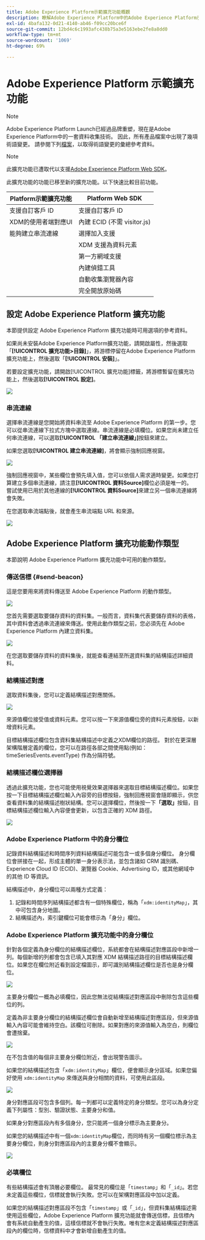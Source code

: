 ```yaml
---
title: Adobe Experience Platform示範擴充功能概觀
description: 瞭解Adobe Experience Platform中的Adobe Experience Platform示範擴充功能。
exl-id: 4bafa132-0d21-4140-ab46-f09cc20bce6f
source-git-commit: 12bd4c6c1993afc438b75a3e5163ebe2fe8a8dd0
workflow-type: tm+mt
source-wordcount: '1069'
ht-degree: 69%

---
```


# Adobe Experience Platform 示範擴充功能

>[!NOTE]
>
>Adobe Experience Platform Launch已經過品牌重塑，現在是Adobe Experience Platform中的一套資料收集技術。 因此，所有產品檔案中出現了幾項術語變更。 請參閱下列[檔案](../../../term-updates.md)，以取得術語變更的彙總參考資料。

>[!NOTE]
>
>此擴充功能已遭取代以支援[Adobe Experience Platform Web SDK](../web-sdk/overview.md)。

此擴充功能的功能已移至新的擴充功能。以下快速比較目前功能。

| Platform示範擴充功能 | Platform Web SDK |
| ------------------ | ----------- |
| 支援自訂客戶 ID | 支援自訂客戶 ID |
| XDM的使用者端對應UI | 內建 ECID (不需 visitor.js) |
| 能夠建立串流連線 | 選擇加入支援 |
| | XDM 支援為資料元素 |
| | 第一方網域支援 |
| | 內建偵錯工具 |
| | 自動收集瀏覽器內容 |
| | 完全開放原始碼 |


## 設定 Adobe Experience Platform 擴充功能

本節提供設定 Adobe Experience Platform 擴充功能時可用選項的參考資料。

如果尚未安裝Adobe Experience Platform擴充功能，請開啟屬性，然後選取「**[!UICONTROL 擴充功能>目錄]**」，將游標停留在Adobe Experience Platform擴充功能上，然後選取「**[!UICONTROL 安裝]**」。

若要設定擴充功能，請開啟[!UICONTROL 擴充功能]標籤，將游標暫留在擴充功能上，然後選取&#x200B;**[!UICONTROL 設定]**。

![](../../../images/adobe-experience-platform-extension-configuration.png)

### 串流連線

選擇串流連線是您開始將資料串流至 Adobe Experience Platform 的第一步。您可以從串流連線下拉式方塊中選取連線。串流連線是必填欄位。如果您尚未建立任何串流連線，可以選取&#x200B;**[!UICONTROL 「建立串流連線」]**&#x200B;按鈕來建立。

如果您選取&#x200B;**[!UICONTROL 建立串流連線]**，將會顯示強制回應視窗。

![](../../../images/adobe-experienc-platform-create-streaming-connection.png)

強制回應視窗中，某些欄位會預先填入值，您可以依個人需求適時變更。如果您打算建立多個串流連線，請注意&#x200B;**[!UICONTROL 資料Source]**&#x200B;欄位必須是唯一的。 嘗試使用已用於其他連線的&#x200B;**[!UICONTROL 資料Source]**&#x200B;來建立另一個串流連線將會失敗。

在您選取串流端點後，就會產生串流端點 URL 和來源。

![](../../../images/adobe-experience-platform-streaming-endpoint-selected.png)

## Adobe Experience Platform 擴充功能動作類型

本節說明 Adobe Experience Platform 擴充功能中可用的動作類型。

### 傳送信標 {#send-beacon}

這是您要用來將資料傳送至 Adobe Experience Platform 的動作類型。

![](../../../images/adobe-experience-platform-send-beacon-dataset.png)

您首先需要選取要儲存資料的資料集。一般而言，資料集代表要儲存資料的表格，其中資料會透過串流連線來傳送。使用此動作類型之前，您必須先在 Adobe Experience Platform 內建立資料集。

![](../../../images/adobe-experience-platform-send-beacon-dataset-selected1.png)

在您選取要儲存資料的資料集後，就能查看連結至所選資料集的結構描述詳細資料。

### 結構描述對應

選取資料集後，您可以定義結構描述對應關係。

![](../../../images/adobe-experience-platform-send-beacon-schema-mapping.png)

來源值欄位接受值或資料元素。您可以按一下來源值欄位旁的資料元素按鈕，以新增資料元素。

目標結構描述欄位包含資料集結構描述中定義之XDM欄位的路徑。 對於在更深層架構階層定義的欄位，您可以在路徑各部之間使用點(例如： timeSeriesEvents.eventType) 作為分隔符號。

### 結構描述欄位選擇器

透過此擴充功能，您也可能使用視覺效果選擇器來選取目標結構描述欄位。如果您按一下目標結構描述欄位輸入內容旁的目標按鈕，強制回應視窗會隨即顯示，供您查看資料集的結構描述樹狀結構。您可以選擇欄位，然後按一下&#x200B;**「選取」**&#x200B;按鈕，目標結構描述欄位輸入內容便會更新，以包含正確的 XDM 路徑。

![](../../../images/adobe-experience-platform-send-beacon-schema-field-selector.png)

### Adobe Experience Platform 中的身分欄位

記錄資料結構描述和時間序列資料結構描述可能包含一或多個身分欄位。 身分欄位會拼接在一起，形成主體的單一身分表示法，並包含諸如 CRM 識別碼、Experience Cloud ID (ECID)、瀏覽器 Cookie、Advertising ID，或其他網域中的其他 ID 等資訊。

結構描述中，身分欄位可以兩種方式定義：

1. 記錄和時間序列結構描述都含有一個特殊欄位，稱為「`xdm:identityMap`」，其中可包含身分地圖。
1. 結構描述內，索引鍵欄位可能會標示為「身分」欄位。

### Adobe Experience Platform 擴充功能中的身分欄位

針對各個定義為身分欄位的結構描述欄位，系統都會在結構描述對應區段中新增一列。每個新增的列都會包含已填入其對應 XDM 結構描述路徑的目標結構描述欄位。如果您在欄位附近看到設定檔圖示，即可識別結構描述欄位是否也是身分欄位。

![](../../../images/adobe-experience-platform-send-beacon-identity-field.png)

主要身分欄位一概為必填欄位，因此您無法從結構描述對應區段中刪除包含這些欄位的列。

定義為非主要身分欄位的結構描述欄位會自動新增至結構描述對應區段，但來源值輸入內容可能會維持空白。該欄位可刪除。如果對應的來源值輸入為空白，則欄位會遭捨棄。

![](../../../images/adobe-experience-platform-send-beacon-identity-field-warning.png)

在不包含值的每個非主要身分欄位附近，會出現警告圖示。

如果您的結構描述包含「`xdm:identityMap`」欄位，便會顯示身分區域。如果您偏好使用 `xdm:identityMap` 來傳送與身分相關的資料，可使用此區段。

![](../../../images/adobe-experience-platform-send-beacon-identity-section.png)

身分對應區段可包含多個列。每一列都可以定義特定的身分類型。您可以為身分定義下列屬性：型別、驗證狀態、主要身分和值。

如果身分對應區段內有多個身分，您只能將一個身分標示為主要身分。

如果您的結構描述中有一個`xdm:identityMap`欄位，而同時有另一個欄位標示為主要身分欄位，則身分對應區段內的主要身分欄不會顯示。

![](../../../images/adobe-experience-platform-send-beacon-identity-section-not-primary.png)

### 必填欄位

有些結構描述會有頂層必要欄位。 最常見的欄位是「`timestamp`」和「`_id`」。若您未定義這些欄位，信標就會執行失敗。您可以在架構對應區段中加以定義。

如果您的結構描述對應區段不包含「`timestamp`」或「`_id`」，但資料集結構描述需使用這些欄位，Adobe Experience Platform 擴充功能就會傳送信標，且信標內會有系統自動產生的值，這樣信標就不會執行失敗。唯有您未定義結構描述對應區段內的欄位時，信標資料中才會新增自動產生的值。
